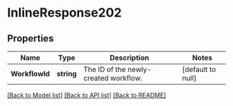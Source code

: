 # InlineResponse202

## Properties
Name | Type | Description | Notes
------------ | ------------- | ------------- | -------------
**WorkflowId** | **string** | The ID of the newly-created workflow. | [default to null]

[[Back to Model list]](../README.md#documentation-for-models) [[Back to API list]](../README.md#documentation-for-api-endpoints) [[Back to README]](../README.md)

